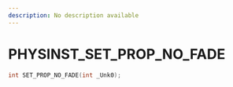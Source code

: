```yaml
---
description: No description available 
---
```


# PHYSINST\_SET_PROP_NO_FADE

```cpp
int SET_PROP_NO_FADE(int _Unk0);
```